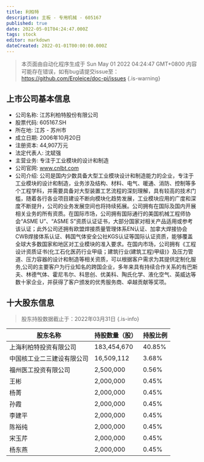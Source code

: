 ```yaml
---
title: 利柏特
description: 主板 - 专用机械 - 605167
published: true
date: 2022-05-01T04:24:47.000Z
tags: stock
editor: markdown
dateCreated: 2022-01-01T00:00:00.000Z
---
```


> 本页面由自动化程序生成于 Sun May 01 2022 04:24:47 GMT+0800
> 内容可能存在错误，如有bug请提交issue至：https://github.com/Eroleice/doc-pi/issues
{.is-warning}

## 上市公司基本信息
- 公司名称: 江苏利柏特股份有限公司
- 股票代码: 605167.SH
- 所在地: 江苏 - 苏州市
- 成立日期: 2006年10月20日
- 注册资本: 44,907万元
- 法定代表人: 沈斌强
- 主营业务: 专注于工业模块的设计和制造
- 公司官网: www.cnlbt.com
- 公司介绍: 公司是国内少数具备大型工业模块设计和制造能力的企业，专注于工业模块的设计和制造，业务涉及结构、材料、电气、暖通、消防、控制等多个工程学科，并需要具备对大型装置工艺流程的深刻理解，具有较高的技术门槛，随着各行各业项目建设不断向模块化趋势发展，工业模块应用的广度和深度不断提升，公司的业务发展空间也将持续拓展。公司拥有在国际及国内开展相关业务的所有资质。在国际市场，公司拥有国际通行的美国机械工程师协会“ASME U”、“ASME S”资质认证证书，大部分国家对相关产品适用或参考该认证；此外公司还拥有欧盟焊接质量管理体系EN认证、加拿大焊接协会CWB焊接体系认证、韩国气体安全公社KGS认证等国际认证资质，能够覆盖全球大多数国家和地区对工业模块的准入要求。在国内市场，公司拥有《工程设计资质证书(化工石化医药行业甲级；建筑行业(建筑工程)甲级)》及压力管道、压力容器的设计和制造等相关资质，可以根据客户需求为其提供定制化服务,公司的主要客户为行业知名的跨国企业，多年来具有持续合作关系的有巴斯夫、林德气体、霍尼韦尔、科思创、优美科、陶氏化学、液化空气、英威达等数十家企业，并获得了客户颁发的优秀服务商、卓越贡献等奖项。


## 十大股东信息
> 股东持股数据截止于：2022年03月31日
{.is-info}

| 股东名称 | 持股数量（股） | 持股比例 |
| --- | --- | --- |
| 上海利柏特投资有限公司 | 183,454,670 | 40.85% |
| 中国核工业二三建设有限公司 | 16,509,112 | 3.68% |
| 福州医工投资有限公司 | 2,500,000 | 0.56% |
| 王彬 | 2,000,000 | 0.45% |
| 杨菁 | 2,000,000 | 0.45% |
| 孙霞 | 2,000,000 | 0.45% |
| 李建平 | 2,000,000 | 0.45% |
| 陈裕纯 | 2,000,000 | 0.45% |
| 宋玉芹 | 2,000,000 | 0.45% |
| 杨东燕 | 2,000,000 | 0.45% |




